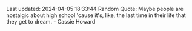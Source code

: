 Last updated: 2024-04-05 18:33:44
Random Quote: Maybe people are nostalgic about high school 'cause it's, like, the last time in their life that they get to dream. - Cassie Howard